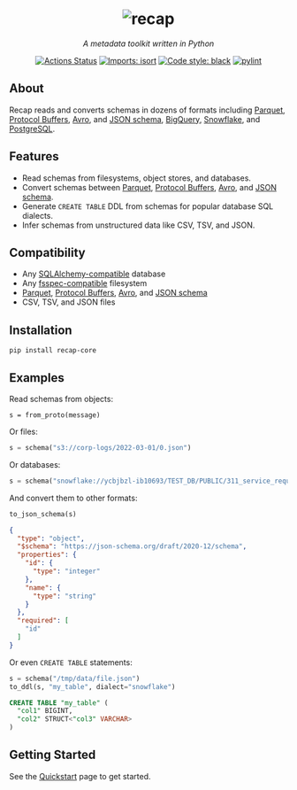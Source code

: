<h1 align="center">
  <img src="https://github.com/recap-cloud/recap/blob/main/static/recap-logo.png?raw=true" alt="recap"></a>
  <br>
</h1>

<p align="center">
<i>A metadata toolkit written in Python</i>
</p>

<p align="center">
<a href="https://github.com/recap-cloud/recap/actions"><img alt="Actions Status" src="https://github.com/recap-cloud/recap/actions/workflows/ci.yaml/badge.svg"></a>
<a href="https://pycqa.github.io/isort/"><img alt="Imports: isort" src="https://img.shields.io/badge/%20imports-isort-%231674b1?style=flat&labelColor=ef8336"></a>
<a href="https://github.com/psf/black"><img alt="Code style: black" src="https://img.shields.io/badge/code%20style-black-000000.svg"></a>
<a href="https://github.com/PyCQA/pylint"><img alt="pylint" src="https://img.shields.io/badge/linting-pylint-yellowgreen"></a>
</p>

## About

Recap reads and converts schemas in dozens of formats including [Parquet](https://parquet.apache.org), [Protocol Buffers](https://protobuf.dev/), [Avro](https://avro.apache.org), and [JSON schema](https://json-schema.org), [BigQuery](https://cloud.google.com/bigquery), [Snowflake](https://www.snowflake.com/), and [PostgreSQL](https://www.postgresql.org/).

## Features

* Read schemas from filesystems, object stores, and databases.
* Convert schemas between [Parquet](https://parquet.apache.org), [Protocol Buffers](https://protobuf.dev/), [Avro](https://avro.apache.org), and [JSON schema](https://json-schema.org).
* Generate `CREATE TABLE` DDL from schemas for popular database SQL dialects.
* Infer schemas from unstructured data like CSV, TSV, and JSON.

## Compatibility

* Any [SQLAlchemy-compatible](https://docs.sqlalchemy.org/en/13/dialects/) database
* Any [fsspec-compatible](https://filesystem-spec.readthedocs.io) filesystem
* [Parquet](https://parquet.apache.org), [Protocol Buffers](https://protobuf.dev/), [Avro](https://avro.apache.org), and [JSON schema](https://json-schema.org)
* CSV, TSV, and JSON files

## Installation

    pip install recap-core

## Examples

Read schemas from objects:

```
s = from_proto(message)
```

Or files:

```python
s = schema("s3://corp-logs/2022-03-01/0.json")
```

Or databases:

```python
s = schema("snowflake://ycbjbzl-ib10693/TEST_DB/PUBLIC/311_service_requests")
```

And convert them to other formats:

```python
to_json_schema(s)
```
```json
{
  "type": "object",
  "$schema": "https://json-schema.org/draft/2020-12/schema",
  "properties": {
    "id": {
      "type": "integer"
    },
    "name": {
      "type": "string"
    }
  },
  "required": [
    "id"
  ]
}
```

Or even `CREATE TABLE` statements:

```python
s = schema("/tmp/data/file.json")
to_ddl(s, "my_table", dialect="snowflake")
```
```sql
CREATE TABLE "my_table" (
  "col1" BIGINT,
  "col2" STRUCT<"col3" VARCHAR>
)
```

## Getting Started

See the [Quickstart](https://docs.recap.cloud/latest/quickstart) page to get started.
